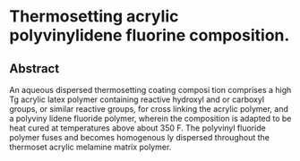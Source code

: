 # Thermosetting acrylic polyvinylidene fluorine composition.

## Abstract
An aqueous dispersed thermosetting coating composi tion comprises a high Tg acrylic latex polymer containing reactive hydroxyl and or carboxyl groups, or similar reactive groups, for cross linking the acrylic polymer, and a polyviny lidene fluoride polymer, wherein the composition is adapted to be heat cured at temperatures above about 350 F. The polyvinyl fluoride polymer fuses and becomes homogenous ly dispersed throughout the thermoset acrylic melamine matrix polymer.